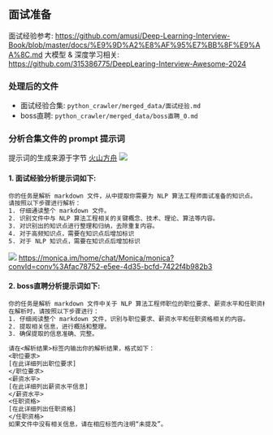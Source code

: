 ## 面试准备
面试经验参考: https://github.com/amusi/Deep-Learning-Interview-Book/blob/master/docs/%E9%9D%A2%E8%AF%95%E7%BB%8F%E9%AA%8C.md
大模型 & 深度学习相关: https://github.com/315386775/DeepLearing-Interview-Awesome-2024

### 处理后的文件

- 面试经验合集: `python_crawler/merged_data/面试经验.md`
- boss直聘: `python_crawler/merged_data/boss直聘_0.md`

### 分析合集文件的 prompt 提示词
提示词的生成来源于字节 [火山方舟](https://console.volcengine.com/ark/region:ark+cn-beijing/autope/startup)
![](https://p.ipic.vip/tiurce.png)

#### 1. 面试经验分析提示词如下:

```txt
你的任务是解析 markdown 文件，从中提取你需要为 NLP 算法工程师面试准备的知识点。
请按照以下步骤进行解析：
1. 仔细通读整个 markdown 文件。
2. 识别文件中与 NLP 算法工程相关的关键概念、技术、理论、算法等内容。
3. 对识别出的知识点进行整理和归纳，去除重复内容。
4. 对于高频知识点，需要在知识点后增加标识
5. 对于 NLP 知识点，需要在知识点后增加标识
```
![](https://p.ipic.vip/7pya4j.png)
https://monica.im/home/chat/Monica/monica?convId=conv%3Afac78752-e5ee-4d35-bcfd-7422f4b982b3


#### 2. boss直聘分析提示词如下:
```txt
你的任务是解析 markdown 文件中关于 NLP 算法工程师职位的职位要求、薪资水平和任职资格。请仔细阅读以下 markdown 文件内容：
在解析时，请按照以下步骤进行：
1. 仔细阅读整个 markdown 文件，识别与职位要求、薪资水平和任职资格相关的内容。
2. 提取相关信息，进行概括和整理。
3. 确保提取的信息准确、完整。

请在<解析结果>标签内输出你的解析结果，格式如下：
<职位要求>
[在此详细列出职位要求]
</职位要求>
<薪资水平>
[在此详细列出薪资水平信息]
</薪资水平>
<任职资格>
[在此详细列出任职资格]
</任职资格>
如果文件中没有相关信息，请在相应标签内注明“未提及”。
```